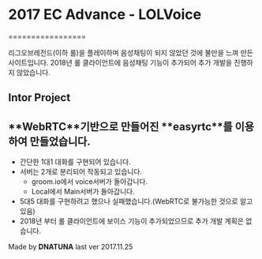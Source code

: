 # 2017 EC Advance - LOLVoice
=================

리그오브레전드(이하 롤)을 플레이하며 음성채팅이 되지 않았던 것에 불만을 느껴 만든 사이트입니다.
2018년 롤 클라이언트에 음성채팅 기능이 추가되어 추가 개발을 진행하지 않았습니다.

Intor Project
------------

<h2>**WebRTC**기반으로 만들어진 **easyrtc**를 이용하여 만들었습니다.</h2>

 - 간단한 1대1 대화를 구현되어 있습니다.
 - 서버는 2개로 분리되어 작동되고 있습니다.
   - groom.io에서 voice서버가 돌아갑니다.
   - Local에서 Main서버가 돌아갑니다.
 - 5대5 대화를 구현하려고 했으나 실패했습니다.(WebRTC로 불가능한 것으로 알고 있음)
 - 2018년 부터 롤 클라이언트에 보이스 기능이 추가되었으므로 추가 개발 계획은 없습니다.

Made by **DNATUNA**
last ver 2017.11.25

